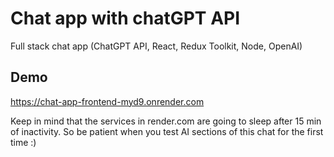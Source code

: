 # Chat app with chatGPT API

Full stack chat app (ChatGPT API, React, Redux Toolkit, Node, OpenAI)

## Demo
https://chat-app-frontend-myd9.onrender.com

Keep in mind that the services in render.com are going to sleep after 15 min of inactivity. So be patient when you test AI sections of this chat for the first time :)
